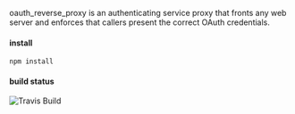 oauth_reverse_proxy is an authenticating service proxy that fronts any web server and enforces that callers present the correct OAuth credentials.  

#### install

```
npm install
```

#### build status

![Travis Build](https://travis-ci.org/ryanbreen/oauth_reverse_proxy.svg)